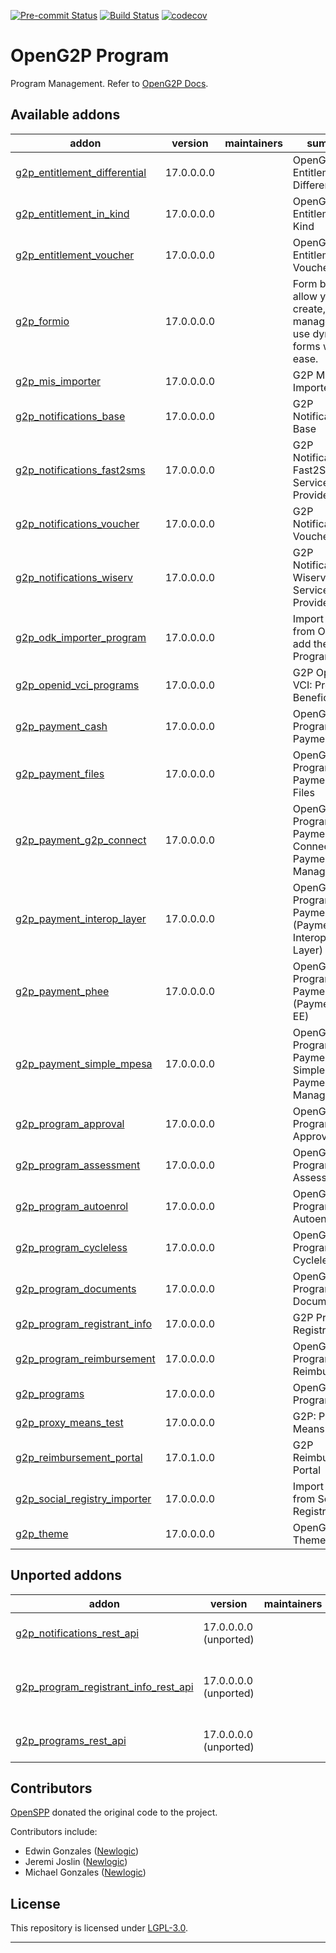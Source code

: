 
<!-- /!\ Non OCA Context : Set here the badge of your runbot / runboat instance. -->
[![Pre-commit Status](https://github.com/openg2p/openg2p-program/actions/workflows/pre-commit.yml/badge.svg?branch=17.0-develop)](https://github.com/openg2p/openg2p-program/actions/workflows/pre-commit.yml?query=branch%3A17.0-develop)
[![Build Status](https://github.com/openg2p/openg2p-program/actions/workflows/test.yml/badge.svg?branch=17.0-develop)](https://github.com/openg2p/openg2p-program/actions/workflows/test.yml?query=branch%3A17.0-develop)
[![codecov](https://codecov.io/gh/openg2p/openg2p-program/branch/17.0-develop/graph/badge.svg)](https://codecov.io/gh/openg2p/openg2p-program)
<!-- /!\ Non OCA Context : Set here the badge of your translation instance. -->

<!-- /!\ do not modify above this line -->

# OpenG2P Program

Program Management. Refer to [OpenG2P Docs](https://docs.openg2p.org).

<!-- /!\ do not modify below this line -->

<!-- prettier-ignore-start -->

[//]: # (addons)

Available addons
----------------
addon | version | maintainers | summary
--- | --- | --- | ---
[g2p_entitlement_differential](g2p_entitlement_differential/) | 17.0.0.0.0 |  | OpenG2P Entitlement: Differential
[g2p_entitlement_in_kind](g2p_entitlement_in_kind/) | 17.0.0.0.0 |  | OpenG2P Entitlement: In-Kind
[g2p_entitlement_voucher](g2p_entitlement_voucher/) | 17.0.0.0.0 |  | OpenG2P Entitlement: Voucher
[g2p_formio](g2p_formio/) | 17.0.0.0.0 |  | Form builders allow you to create, manage, and use dynamic forms with ease.
[g2p_mis_importer](g2p_mis_importer/) | 17.0.0.0.0 |  | G2P MIS Importer
[g2p_notifications_base](g2p_notifications_base/) | 17.0.0.0.0 |  | G2P Notifications: Base
[g2p_notifications_fast2sms](g2p_notifications_fast2sms/) | 17.0.0.0.0 |  | G2P Notifications: Fast2SMS Service Provider
[g2p_notifications_voucher](g2p_notifications_voucher/) | 17.0.0.0.0 |  | G2P Notifications: Voucher
[g2p_notifications_wiserv](g2p_notifications_wiserv/) | 17.0.0.0.0 |  | G2P Notifications: Wiserv SMS Service Provider
[g2p_odk_importer_program](g2p_odk_importer_program/) | 17.0.0.0.0 |  | Import records from ODK and add then into Program
[g2p_openid_vci_programs](g2p_openid_vci_programs/) | 17.0.0.0.0 |  | G2P OpenID VCI: Program Beneficiaries
[g2p_payment_cash](g2p_payment_cash/) | 17.0.0.0.0 |  | OpenG2P Program Payment: Cash
[g2p_payment_files](g2p_payment_files/) | 17.0.0.0.0 |  | OpenG2P Program Payments: In Files
[g2p_payment_g2p_connect](g2p_payment_g2p_connect/) | 17.0.0.0.0 |  | OpenG2P Program Payment: G2P Connect Payment Manager
[g2p_payment_interop_layer](g2p_payment_interop_layer/) | 17.0.0.0.0 |  | OpenG2P Program Payment (Payment Interoperability Layer)
[g2p_payment_phee](g2p_payment_phee/) | 17.0.0.0.0 |  | OpenG2P Program Payment (Payment Hub EE)
[g2p_payment_simple_mpesa](g2p_payment_simple_mpesa/) | 17.0.0.0.0 |  | OpenG2P Program Payment: Simple Mpesa Payment Manager
[g2p_program_approval](g2p_program_approval/) | 17.0.0.0.0 |  | OpenG2P Program: Approval
[g2p_program_assessment](g2p_program_assessment/) | 17.0.0.0.0 |  | OpenG2P Program: Assessment
[g2p_program_autoenrol](g2p_program_autoenrol/) | 17.0.0.0.0 |  | OpenG2P Programs: Autoenrol
[g2p_program_cycleless](g2p_program_cycleless/) | 17.0.0.0.0 |  | OpenG2P Programs: Cycleless
[g2p_program_documents](g2p_program_documents/) | 17.0.0.0.0 |  | OpenG2P Program: Documents
[g2p_program_registrant_info](g2p_program_registrant_info/) | 17.0.0.0.0 |  | G2P Program: Registrant Info
[g2p_program_reimbursement](g2p_program_reimbursement/) | 17.0.0.0.0 |  | OpenG2P Programs: Reimbursement
[g2p_programs](g2p_programs/) | 17.0.0.0.0 |  | OpenG2P Programs
[g2p_proxy_means_test](g2p_proxy_means_test/) | 17.0.0.0.0 |  | G2P: Proxy Means Test
[g2p_reimbursement_portal](g2p_reimbursement_portal/) | 17.0.1.0.0 |  | G2P Reimbursement Portal
[g2p_social_registry_importer](g2p_social_registry_importer/) | 17.0.0.0.0 |  | Import records from Social Registry
[g2p_theme](g2p_theme/) | 17.0.0.0.0 |  | OpenG2P Theme


Unported addons
---------------
addon | version | maintainers | summary
--- | --- | --- | ---
[g2p_notifications_rest_api](g2p_notifications_rest_api/) | 17.0.0.0.0 (unported) |  | G2P Notifications: REST API
[g2p_program_registrant_info_rest_api](g2p_program_registrant_info_rest_api/) | 17.0.0.0.0 (unported) |  | G2P Program : Program Registrant Info Rest API
[g2p_programs_rest_api](g2p_programs_rest_api/) | 17.0.0.0.0 (unported) |  | G2P Programs: REST API

[//]: # (end addons)

<!-- prettier-ignore-end -->

## Contributors

[OpenSPP](https://openspp.org) donated the original code to the project.

Contributors include:

* Edwin Gonzales ([Newlogic](https://newlogic.com))
* Jeremi Joslin ([Newlogic](https://newlogic.com))
* Michael Gonzales ([Newlogic](https://newlogic.com))

## License

This repository is licensed under [LGPL-3.0](LICENSE).

----
<!-- /!\ Non OCA Context : Set here the full description of your organization. -->
